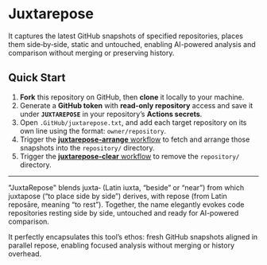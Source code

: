 # Juxtarepose

It captures the latest GitHub snapshots of specified repositories, places them side‑by‑side, static and untouched, enabling AI-powered analysis and comparison without merging or preserving history.

## Quick Start

1. **Fork** this repository on GitHub, then **clone** it locally to your machine.
2. Generate a **GitHub token** with **read-only repository** access and save it under **`JUXTAREPOSE`** in your repository’s **Actions secrets**.
3. Open `.GitHub/juxtarepose.txt`, and add each target repository on its own line using the format: `owner/repository`.
4. Trigger the [**juxtarepose-arrange** workflow](.github/workflows/juxtarepose-arrange.yml) to fetch and arrange those snapshots into the `repository/` directory.
5. Trigger the [**juxtarepose-clear** workflow](.github/workflows/juxtarepose-clear.yml) to remove the `repository/` directory.
 
---

"JuxtaRepose" blends juxta‑ (Latin iuxta, “beside” or “near”) from which juxtapose (“to place side by side”) derives, with repose (from Latin reposāre, meaning “to rest”). Together, the name elegantly evokes code repositories resting side by side, untouched and ready for AI-powered comparison.

It perfectly encapsulates this tool’s ethos: fresh GitHub snapshots aligned in parallel repose, enabling focused analysis without merging or history overhead.
